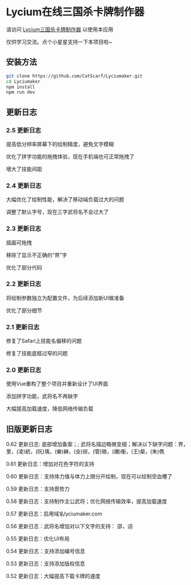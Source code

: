 # Lycium在线三国杀卡牌制作器

请访问 [Lycium三国杀卡牌制作器](https://lyciumaker.com/) 以使用本应用

仅供学习交流。点个小星星支持一下本项目啦~

## 安装方法

```bash
git clone https://github.com/CatScarf/Lyciumaker.git
cd Lyciumaker
npm install
npm run dev
```

## 更新日志

### 2.5 更新日志

提高低分辨率屏幕下的绘制精度，避免文字模糊

优化了拼字功能的拖拽体验，现在手机端也可正常拖拽了

增大了技能间距

### 2.4 更新日志

大幅优化了绘制性能，解决了移动端负载过大的问题

调整了默认字号，现在三字武将名不会过大了

### 2.3 更新日志

插画可拖拽

移除了显示不正确的“界”字

优化了部分代码

### 2.2 更新日志

将绘制参数独立为配置文件，为后续添加新UI做准备

优化了部分细节

### 2.1 更新日志

修复了Safari上技能名偏移的问题

修复了技能底框过窄的问题

### 2.0 更新日志

使用Vue重构了整个项目并重新设计了UI界面

添加拼字功能，武将名不再缺字

大幅提高加载速度，降低网络传输负载

## 旧版更新日志

0.62 更新日志: 底部增加备案；; 武将名描边略微变细；解决以下缺字问题：界，里，(凌)統，(阮)瑀，(樂)綝，(全)琮，(管)辂，(禰)衡，(王)粲，(朱)儁

0.61 更新日志：增加对花色字符的支持

0.60 更新日志：支持体力值与体力上限分开绘制，现在可以绘制空血槽了

0.59 更新日志：支持晋势力

0.58 更新日志：支持制作主公武将；优化网络传输效率，提高加载速度

0.57 更新日志：启用域名lyciumaker.com

0.56 更新日志：武将名增加对以下文字的支持： 邵，诩

0.55 更新日志：优化UI布局

0.54 更新日志：支持添加编号信息

0.53 更新日志：支持添加版权信息

0.52 更新日志：大幅提高下载卡牌的速度